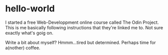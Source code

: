 # hello-world
I started a free Web-Developpment online course called The Odin Project. This is me basically following instructions that they're linked me to. Not sure exactly what's goig on. 

Write a bit about myself?
Hmmm...tired but determined. Perhaps time for a(nother) coffee. 
